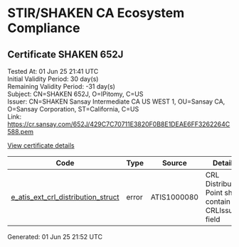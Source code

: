 # STIR/SHAKEN CA Ecosystem Compliance

## Certificate SHAKEN 652J

Tested At: 01 Jun 25 21:41 UTC\
Initial Validity Period: 30 day(s)\
Remaining Validity Period: -31 day(s)\
Subject: CN=SHAKEN 652J, O=IPitomy, C=US\
Issuer: CN=SHAKEN Sansay Intermediate CA US WEST 1, OU=Sansay CA, O=Sansay Corporation, ST=California, C=US\
Link: https://cr.sansay.com/652J/429C7C70711E3820F0B8E1DEAE6FF3262264C588.pem

[View certificate details](https://x509.io/?cert=MIICmDCCAj%2BgAwIBAgIUQpx8cHEeOCDwuOHerm%2FzJiJkxYgwCgYIKoZIzj0EAwIwgYUxCzAJBgNVBAYTAlVTMRMwEQYDVQQIDApDYWxpZm9ybmlhMRswGQYDVQQKDBJTYW5zYXkgQ29ycG9yYXRpb24xEjAQBgNVBAsMCVNhbnNheSBDQTEwMC4GA1UEAwwnU0hBS0VOIFNhbnNheSBJbnRlcm1lZGlhdGUgQ0EgVVMgV0VTVCAxMB4XDTI1MDQwMTE5MDEyNFoXDTI1MDUwMTE5MDEyNFowNTELMAkGA1UEBhMCVVMxEDAOBgNVBAoMB0lQaXRvbXkxFDASBgNVBAMMC1NIQUtFTiA2NTJKMFkwEwYHKoZIzj0CAQYIKoZIzj0DAQcDQgAE8muwtHtv%2B9NvGX9Ow14PrWR0OSMD2AK%2FdkKWX9RnHZlGXEimgd0rvk7A18MPAByjyyzVFweruVde9PYvQIC6PaOB2zCB2DAWBggrBgEFBQcBGgQKMAigBhYENjUySjAXBgNVHSAEEDAOMAwGCmCGSAGG%2FwkBAQQwHQYDVR0OBBYEFP3OkfvCsrQwlQvmVzjcFgneo94CMB8GA1UdIwQYMBaAFKzTk%2FVDQ8wKvkVYFxN9knzcwwFGMEcGA1UdHwRAMD4wPKA6oDiGNmh0dHBzOi8vYXV0aGVudGljYXRlLWFwaS5pY29uZWN0aXYuY29tL2Rvd25sb2FkL3YxL2NybDAMBgNVHRMBAf8EAjAAMA4GA1UdDwEB%2FwQEAwIHgDAKBggqhkjOPQQDAgNHADBEAiB6P183%2FVQj8X9qePivBdMIlpdUfcB%2FVT25018wg7McFQIgFRZM7%2BYX9xXNE3vW1wXWC%2BeUDnmW9%2F%2BuzX1iWMvIPgQ%3D)

| Code | Type | Source | Details |
|------|------|--------|---------|
| [e_atis_ext_crl_distribution_struct](../../ISSUES/e_atis_ext_crl_distribution_struct/README.md) | error | ATIS1000080 | CRL Distribution Point shall contain a CRLIssuer field |


Generated: 01 Jun 25 21:52 UTC